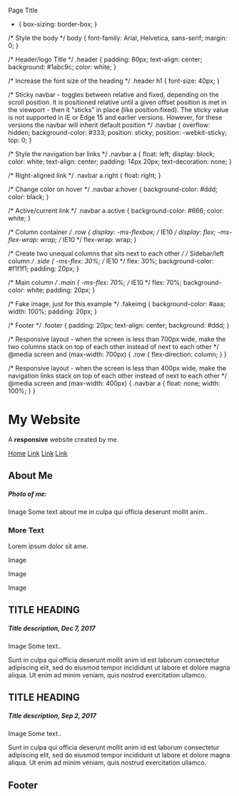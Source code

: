 


Page Title



* {
 box-sizing: border-box;
}

/* Style the body */
body {
 font-family: Arial, Helvetica, sans-serif;
 margin: 0;
}

/* Header/logo Title */
.header {
 padding: 80px;
 text-align: center;
 background: #1abc9c;
 color: white;
}

/* Increase the font size of the heading */
.header h1 {
 font-size: 40px;
}

/* Sticky navbar - toggles between relative and fixed, depending on the scroll position. It is positioned relative until a given offset position is met in the viewport - then it "sticks" in place (like position:fixed). The sticky value is not supported in IE or Edge 15 and earlier versions. However, for these versions the navbar will inherit default position */
.navbar {
 overflow: hidden;
 background-color: #333;
 position: sticky;
 position: -webkit-sticky;
 top: 0;
}

/* Style the navigation bar links */
.navbar a {
 float: left;
 display: block;
 color: white;
 text-align: center;
 padding: 14px 20px;
 text-decoration: none;
}


/* Right-aligned link */
.navbar a.right {
 float: right;
}

/* Change color on hover */
.navbar a:hover {
 background-color: #ddd;
 color: black;
}

/* Active/current link */
.navbar a.active {
 background-color: #666;
 color: white;
}

/* Column container */
.row { 
 display: -ms-flexbox; /* IE10 */
 display: flex;
 -ms-flex-wrap: wrap; /* IE10 */
 flex-wrap: wrap;
}

/* Create two unequal columns that sits next to each other */
/* Sidebar/left column */
.side {
 -ms-flex: 30%; /* IE10 */
 flex: 30%;
 background-color: #f1f1f1;
 padding: 20px;
}

/* Main column */
.main { 
 -ms-flex: 70%; /* IE10 */
 flex: 70%;
 background-color: white;
 padding: 20px;
}

/* Fake image, just for this example */
.fakeimg {
 background-color: #aaa;
 width: 100%;
 padding: 20px;
}

/* Footer */
.footer {
 padding: 20px;
 text-align: center;
 background: #ddd;
}

/* Responsive layout - when the screen is less than 700px wide, make the two columns stack on top of each other instead of next to each other */
@media screen and (max-width: 700px) {
 .row { 
 flex-direction: column;
 }
}

/* Responsive layout - when the screen is less than 400px wide, make the navigation links stack on top of each other instead of next to each other */
@media screen and (max-width: 400px) {
 .navbar a {
 float: none;
 width: 100%;
 }
}




# My Website


A **responsive** website created by me.




[Home](#)
[Link](#)
[Link](#)
[Link](#)



## About Me


##### Photo of me:


Image
Some text about me in culpa qui officia deserunt mollit anim..


### More Text


Lorem ipsum dolor sit ame.


Image  

Image  

Image


## TITLE HEADING


##### Title description, Dec 7, 2017


Image
Some text..


Sunt in culpa qui officia deserunt mollit anim id est laborum consectetur adipiscing elit, sed do eiusmod tempor incididunt ut labore et dolore magna aliqua. Ut enim ad minim veniam, quis nostrud exercitation ullamco.


  

## TITLE HEADING


##### Title description, Sep 2, 2017


Image
Some text..


Sunt in culpa qui officia deserunt mollit anim id est laborum consectetur adipiscing elit, sed do eiusmod tempor incididunt ut labore et dolore magna aliqua. Ut enim ad minim veniam, quis nostrud exercitation ullamco.





## Footer





